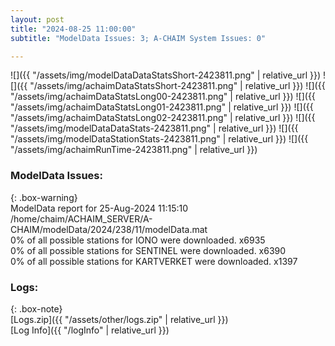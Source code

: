 ```yaml
---
layout: post
title: "2024-08-25 11:00:00"
subtitle: "ModelData Issues: 3; A-CHAIM System Issues: 0"

---
```


![]({{ "/assets/img/modelDataDataStatsShort-2423811.png" | relative_url }})
![]({{ "/assets/img/achaimDataStatsShort-2423811.png" | relative_url }})
![]({{ "/assets/img/achaimDataStatsLong00-2423811.png" | relative_url }})
![]({{ "/assets/img/achaimDataStatsLong01-2423811.png" | relative_url }})
![]({{ "/assets/img/achaimDataStatsLong02-2423811.png" | relative_url }})
![]({{ "/assets/img/modelDataDataStats-2423811.png" | relative_url }})
![]({{ "/assets/img/modelDataStationStats-2423811.png" | relative_url }})
![]({{ "/assets/img/achaimRunTime-2423811.png" | relative_url }})


### ModelData Issues:  
  
{: .box-warning}  
 ModelData report for 25-Aug-2024 11:15:10   
 /home/chaim/ACHAIM_SERVER/A-CHAIM/modelData/2024/238/11/modelData.mat   
 0% of all possible stations for IONO were downloaded. x6935   
 0% of all possible stations for SENTINEL were downloaded. x6390   
 0% of all possible stations for KARTVERKET were downloaded. x1397   
  


### Logs:  
  
{: .box-note}  
[Logs.zip]({{ "/assets/other/logs.zip" | relative_url }})  
[Log Info]({{ "/logInfo" | relative_url }})  
